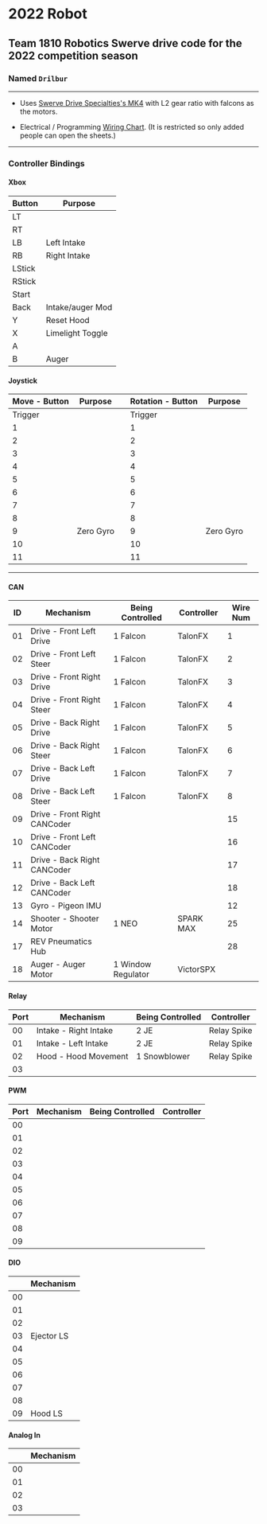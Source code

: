 # 2022 Robot

## Team 1810 Robotics Swerve drive code for the 2022 competition season

### Named `Drilbur`

---

* Uses [Swerve Drive Specialties's MK4](<https://www.swervedrivespecialties.com/products/mk4-swerve-module?variant=39376675045489>) with L2 gear ratio with falcons as the motors.

* Electrical / Programming [Wiring Chart](<https://docs.google.com/spreadsheets/d/1KCYpCz1mNoaCfkUa-aLaaVEg1ivP0he2kCzS-OsVOjM/edit?usp=sharing>). (It is restricted so only added people can open the sheets.)

---

### Controller Bindings

#### Xbox

| Button | Purpose            |
| -----  | -----              |
| LT     |                    |
| RT     |                    |
| LB     | Left Intake        |
| RB     | Right Intake       |
| LStick |                    |
| RStick |                    |
| Start  |                    |
| Back   | Intake/auger Mod   |
| Y      | Reset Hood         |
| X      | Limelight Toggle   |
| A      |                    |
| B      | Auger              |

#### Joystick

| Move - Button  | Purpose   | | Rotation - Button | Purpose   |
| -----          | -----     |-| -----             | -----     |
| Trigger        |           | | Trigger           |           |
| 1              |           | | 1                 |           |
| 2              |           | | 2                 |           |
| 3              |           | | 3                 |           |
| 4              |           | | 4                 |           |
| 5              |           | | 5                 |           |
| 6              |           | | 6                 |           |
| 7              |           | | 7                 |           |
| 8              |           | | 8                 |           |
| 9              | Zero Gyro | | 9                 | Zero Gyro |
| 10             |           | | 10                |           |
| 11             |           | | 11                |           |

---

#### CAN

| ID     | Mechanism                    | Being Controlled   | Controller | Wire Num |
| -----  | -----                        | -----              | -----      | -----    |
| 01     | Drive - Front Left Drive     | 1 Falcon           | TalonFX    | 1        |
| 02     | Drive - Front Left Steer     | 1 Falcon           | TalonFX    | 2        |
| 03     | Drive - Front Right Drive    | 1 Falcon           | TalonFX    | 3        |
| 04     | Drive - Front Right Steer    | 1 Falcon           | TalonFX    | 4        |
| 05     | Drive - Back Right Drive     | 1 Falcon           | TalonFX    | 5        |
| 06     | Drive - Back Right Steer     | 1 Falcon           | TalonFX    | 6        |
| 07     | Drive - Back Left Drive      | 1 Falcon           | TalonFX    | 7        |
| 08     | Drive - Back Left Steer      | 1 Falcon           | TalonFX    | 8        |
| 09     | Drive - Front Right CANCoder |                    |            | 15       |
| 10     | Drive - Front Left CANCoder  |                    |            | 16       |
| 11     | Drive - Back Right CANCoder  |                    |            | 17       |
| 12     | Drive - Back Left CANCoder   |                    |            | 18       |
| 13     | Gyro - Pigeon IMU            |                    |            | 12       |
| 14     | Shooter - Shooter Motor      | 1 NEO              | SPARK MAX  | 25       |
| 17     | REV Pneumatics Hub           |                    |            | 28       |
| 18     | Auger - Auger Motor          | 1 Window Regulator | VictorSPX  |          |

#### Relay

| Port |  Mechanism            | Being Controlled   | Controller  |
| -----| -----                 | -----              | -----       |
| 00   | Intake - Right Intake | 2 JE               | Relay Spike |
| 01   | Intake - Left Intake  | 2 JE               | Relay Spike |
| 02   | Hood - Hood Movement  | 1 Snowblower       | Relay Spike |
| 03   |                       |                    |             |

#### PWM

| Port  | Mechanism | Being Controlled | Controller |
| ----- | -----     | -----            | -----      |
| 00    |           |                  |            |
| 01    |           |                  |            |
| 02    |           |                  |            |
| 03    |           |                  |            |
| 04    |           |                  |            |
| 05    |           |                  |            |
| 06    |           |                  |            |
| 07    |           |                  |            |
| 08    |           |                  |            |
| 09    |           |                  |            |

#### DIO

|       | Mechanism  |
| ----- | -----      |
| 00    |            |
| 01    |            |
| 02    |            |
| 03    | Ejector LS |
| 04    |            |
| 05    |            |
| 06    |            |
| 07    |            |
| 08    |            |
| 09    | Hood LS    |

#### Analog In

|           | Mechanism |
| -----     | -----     |
| 00        |           |
| 01        |           |
| 02        |           |
| 03        |           |
